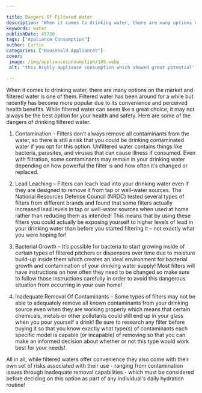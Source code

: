 ```yaml
---

title: Dangers Of Filtered Water
description: "When it comes to drinking water, there are many options on the market and filtered water is one of them. Filtered water has been a...learn more about it now"
keywords: water
publishDate: 45730
tags: ["Appliance Consumption"]
author: Curtis
categories: ["Household Appliances"]
cover: 
 image: /img/applianceconsumption/149.webp
 alt: 'this highly appliance consumption which showed great potential'

---
```


When it comes to drinking water, there are many options on the market and filtered water is one of them. Filtered water has been around for a while but recently has become more popular due to its convenience and perceived health benefits. While filtered water can seem like a great choice, it may not always be the best option for your health and safety. Here are some of the dangers of drinking filtered water. 

1. Contamination – Filters don’t always remove all contaminants from the water, so there is still a risk that you could be drinking contaminated water if you opt for this option. Unfiltered water contains things like bacteria, parasites, and viruses that can cause illness if consumed. Even with filtration, some contaminants may remain in your drinking water depending on how powerful the filter is and how often it’s changed or replaced. 

2. Lead Leaching – Filters can leach lead into your drinking water even if they are designed to remove it from tap or well-water sources. The National Resources Defense Council (NRDC) tested several types of filters from different brands and found that some filters actually increased lead levels in tap or well-water sources when used at home rather than reducing them as intended! This means that by using these filters you could actually be exposing yourself to higher levels of lead in your drinking water than before you started filtering it – not exactly what you were hoping for! 

3. Bacterial Growth – It’s possible for bacteria to start growing inside of certain types of filtered pitchers or dispensers over time due to moisture build-up inside them which creates an ideal environment for bacterial growth and contamination of your drinking water supply! Most filters will have instructions on how often they need to be changed so make sure to follow those instructions carefully in order to avoid this dangerous situation from occurring in your own home! 

4. Inadequate Removal Of Contaminants – Some types of filters may not be able to adequately remove all known contaminants from your drinking source even when they are working properly which means that certain chemicals, metals or other pollutants could still end up in your glass when you pour yourself a drink! Be sure to research any filter before buying it so that you know exactly what type(s) of contaminants each specific model is capable (or incapable) of removing so that you can make an informed decision about whether or not this type would work best for your needs! 


All in all, while filtered waters offer convenience they also come with their own set of risks associated with their use - ranging from contamination issues through inadequate removal capabilities - which must be considered before deciding on this option as part of any individual's daily hydration routine!
